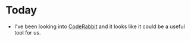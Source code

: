 # Today

* I've been looking into [CodeRabbit](https://coderabbit.ai/) and it looks like it could be a useful tool for us.
